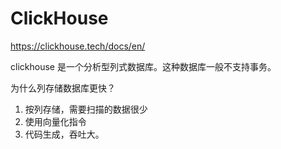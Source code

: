 # ClickHouse

<!--
ID: f976c512-c6d1-4d55-bb4e-0458aba0ecb8
Status: draft
Date: 2020-05-28T14:09:32
Modified: 2020-05-28T14:09:32
wp_id: 1047
-->

https://clickhouse.tech/docs/en/


clickhouse 是一个分析型列式数据库。这种数据库一般不支持事务。

为什么列存储数据库更快？

1. 按列存储，需要扫描的数据很少
2. 使用向量化指令
3. 代码生成，吞吐大。